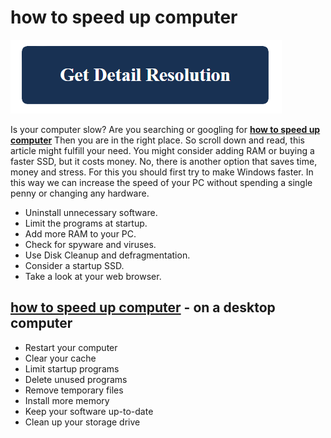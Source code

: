 # how to speed up computer

[![how to speed up computer](get-detail.png)](https://icncomputer.com/how-to-speed-up-computer/)

Is your computer slow? Are you searching or googling for **[how to speed up computer](https://github.com/pcs0lution/how-to-speed-up-computer/)** Then you are in the right place. So scroll down and read, this article might fulfill your need. You might consider adding RAM or buying a faster SSD, but it costs money. No, there is another option that saves time, money and stress. For this you should first try to make Windows faster. In this way we can increase the speed of your PC without spending a single penny or changing any hardware.

* Uninstall unnecessary software.
* Limit the programs at startup.
* Add more RAM to your PC. 
* Check for spyware and viruses. 
* Use Disk Cleanup and defragmentation. 
* Consider a startup SSD.
* Take a look at your web browser.

## **[how to speed up computer](https://github.com/pcs0lution/how-to-speed-up-computer/)** - on a desktop computer

* Restart your computer
* Clear your cache
* Limit startup programs
* Delete unused programs
* Remove temporary files
* Install more memory
* Keep your software up-to-date
* Clean up your storage drive
